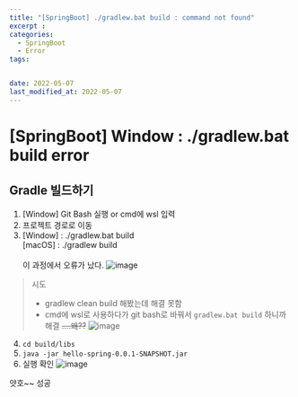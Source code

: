 ```yaml
---
title: "[SpringBoot] ./gradlew.bat build : command not found"
excerpt : 
categories:
  - SpringBoot
  - Error
tags:


date: 2022-05-07
last_modified_at: 2022-05-07
---
```


# [SpringBoot] Window : ./gradlew.bat build error

## Gradle 빌드하기
1. [Window] Git Bash 실행 or cmd에 wsl 입력
2. 프로젝트 경로로 이동
3. [Window] : ./gradlew.bat build <br>
[macOS] : ./gradlew build <br/><br/>
이 과정에서 오류가 났다.
![image](https://user-images.githubusercontent.com/31675698/167251975-05d19c4c-06b6-4018-a243-2c6644221a5c.png)

>시도
>- gradlew clean build 해봤는데 해결 못함
>- cmd에 wsl로 사용하다가 git bash로 바꿔서 `gradlew.bat build` 하니까 해결 ~~....왜??~~
![image](https://user-images.githubusercontent.com/31675698/167252239-6c8a59e4-9fa2-4962-bae2-1700ff1f4e05.png)
4. `cd build/libs`
5. `java -jar hello-spring-0.0.1-SNAPSHOT.jar`
6. 실행 확인
![image](https://user-images.githubusercontent.com/31675698/167252331-ed1f603d-1de1-4e5d-ae10-eec88ea8f41d.png)

얏호~~ 성공